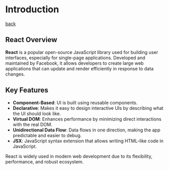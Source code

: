 # Introduction

[back](../../README.md)

## React Overview

**React** is a popular open-source JavaScript library used for building user interfaces, especially for single-page applications. Developed and maintained by Facebook, it allows developers to create large web applications that can update and render efficiently in response to data changes.

## Key Features

- **Component-Based**: UI is built using reusable components.
- **Declarative**: Makes it easy to design interactive UIs by describing what the UI should look like.
- **Virtual DOM**: Enhances performance by minimizing direct interactions with the real DOM.
- **Unidirectional Data Flow**: Data flows in one direction, making the app predictable and easier to debug.
- **JSX**: JavaScript syntax extension that allows writing HTML-like code in JavaScript.

React is widely used in modern web development due to its flexibility, performance, and robust ecosystem.



